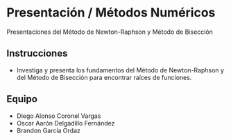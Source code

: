 # Presentación / Métodos Numéricos  
Presentaciones del Método de Newton-Raphson y Método de Bisección

## Instrucciones

- Investiga y presenta los fundamentos del Método de Newton-Raphson y del Método de Bisección para encontrar raíces de funciones.

## Equipo

- Diego Alonso Coronel Vargas  
- Oscar Aarón Delgadillo Fernández  
- Brandon García Ordaz
